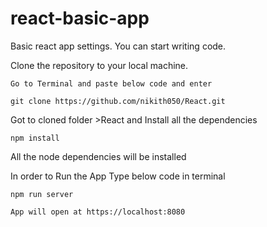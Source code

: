 # react-basic-app

Basic react app settings. You can start writing code.

Clone the repository to your local machine.

	Go to Terminal and paste below code and enter

	git clone https://github.com/nikith050/React.git

Got to cloned folder >React and Install all the dependencies

	npm install

All the node dependencies will be installed

In order to Run the App Type below code in terminal

	npm run server

	App will open at https://localhost:8080
